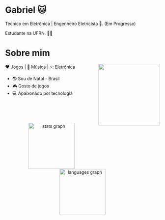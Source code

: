 
# Gabriel 🐱
<p align="left">
Técnico em Eletrônica | Engenheiro Eletricista 🔌. (Em Progresso)

Estudante na UFRN. :man_technologist: </p>


# Sobre mim
<img align="right" width="200" height="200" src="https://media.tenor.com/j14S2jclUA8AAAAC/street-fighter-sf3.gif"> 

:heart: Jogos | 🎵 Música | ⚡: Eletrônica

- :earth_americas: Sou de Natal - Brasil <br> 
- :video_game: Gosto de jogos
- 💻 Apaixonado por tecnologia 

<br> 
<br>
<br>
<br>
<div align="center">
  <img src="https://github-readme-stats.vercel.app/api?username=flagelindo&hide_title=false&hide_rank=false&show_icons=true&include_all_commits=true&count_private=true&disable_animations=false&theme=dracula&locale=en&hide_border=false&order=1" height="150" alt="stats graph"  />
  <img src="https://github-readme-stats.vercel.app/api/top-langs?username=flagelindo&locale=en&hide_title=false&layout=compact&card_width=320&langs_count=5&theme=dracula&hide_border=false&order=2" height="150" alt="languages graph"  />
</div>

